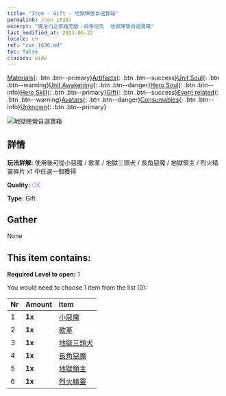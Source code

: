 ```yaml
---
title: "Item - Gift - 地獄陣營自選寶箱"
permalink: /con_1630/
excerpt: "魔法门之英雄无敌：战争纪元  地獄陣營自選寶箱"
last_modified_at: 2021-06-22
locale: cn
ref: "con_1630.md"
toc: false
classes: wide
---
```

 [Materials](/ItemsCN/){: .btn .btn--primary}[Artifacts](/ItemsCN/Artifacts/){: .btn .btn--success}[Unit Soul](/ItemsCN/UnitSoul/){: .btn .btn--warning}[Unit Awakening](/ItemsCN/UnitAwakening/){: .btn .btn--danger}[Hero Soul](/ItemsCN/HeroSoul/){: .btn .btn--info}[Hero Skill](/ItemsCN/HeroSkill/){: .btn .btn--primary}[Gift](/ItemsCN/Gift/){: .btn .btn--success}[Event related](/ItemsCN/Events/){: .btn .btn--warning}[Avatars](/ItemsCN/Avatars/){: .btn .btn--danger}[Consumables](/ItemsCN/Consumables/){: .btn .btn--info}[Unknown](/ItemsCN/Unknown/){: .btn .btn--primary}

 ![地獄陣營自選寶箱](/images/t/i_907246.png)

## 詳情
 **玩法詳解:** 使用後可從小惡魔 / 歌革 / 地獄三頭犬 / 長角惡魔 / 地獄領主 / 烈火精靈碎片 x1 中任選一個獲得

 **Quality:** <span style="color: #DA70D6">OK</span>

 **Type:** Gift

## Gather

  None

## This item contains:

 **Required Level to open:** 1

 You would need to choose 1 item from the list (0):

  | Nr | Amount |     Item    |
  |:---|:-------|:------------|
  | 1 |  **1x** | [小惡魔](/cn/Items/unt_226/) |  | 
  | 2 |  **1x** | [歌革](/cn/Items/unt_227/) |  | 
  | 3 |  **1x** | [地獄三頭犬](/cn/Items/unt_228/) |  | 
  | 4 |  **1x** | [長角惡魔](/cn/Items/unt_229/) |  | 
  | 5 |  **1x** | [地獄領主](/cn/Items/unt_230/) |  | 
  | 6 |  **1x** | [烈火精靈](/cn/Items/unt_231/) |  | 
